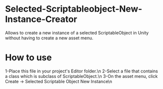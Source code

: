 # Selected-Scriptableobject-New-Instance-Creator
Allows to create a new instance of a selected ScriptableObject in Unity without having to create a new asset menu.

# How to use
1-Place this file in your project's Editor folder.\n
2-Select a file that contains a class which is subclass of ScriptableObject.\n
3-On the asset menu, click Create -> Selected Scriptable Object New Instance\n
